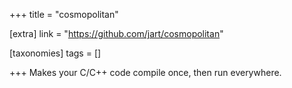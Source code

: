 +++
title = "cosmopolitan"

[extra]
link = "https://github.com/jart/cosmopolitan"

[taxonomies]
tags = []

+++
Makes your C/C++ code compile once, then run everywhere.
